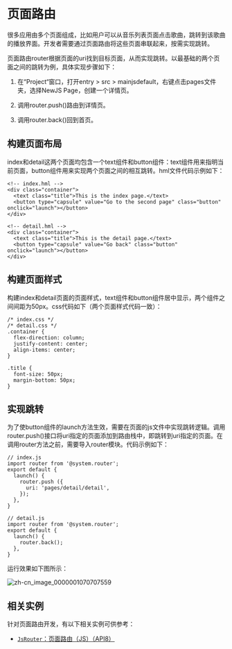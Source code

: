 # 页面路由

很多应用由多个页面组成，比如用户可以从音乐列表页面点击歌曲，跳转到该歌曲的播放界面。开发者需要通过页面路由将这些页面串联起来，按需实现跳转。


页面路由router根据页面的uri找到目标页面，从而实现跳转。以最基础的两个页面之间的跳转为例，具体实现步骤如下：


1. 在“Project“窗口，打开entry &gt; src &gt; mainjsdefault，右键点击pages文件夹，选择NewJS Page，创建一个详情页。

2. 调用router.push()路由到详情页。

3. 调用router.back()回到首页。


## 构建页面布局

index和detail这两个页面均包含一个text组件和button组件：text组件用来指明当前页面，button组件用来实现两个页面之间的相互跳转。hml文件代码示例如下：

```
<!-- index.hml -->
<div class="container">
  <text class="title">This is the index page.</text>
  <button type="capsule" value="Go to the second page" class="button" onclick="launch"></button>
</div>
```

```
<!-- detail.hml -->
<div class="container">
  <text class="title">This is the detail page.</text>
  <button type="capsule" value="Go back" class="button" onclick="launch"></button>
</div>
```


## 构建页面样式

构建index和detail页面的页面样式，text组件和button组件居中显示，两个组件之间间距为50px。css代码如下（两个页面样式代码一致）：

```
/* index.css */
/* detail.css */
.container {
  flex-direction: column;
  justify-content: center;
  align-items: center;
}

.title {
  font-size: 50px;
  margin-bottom: 50px;
}
```


## 实现跳转

为了使button组件的launch方法生效，需要在页面的js文件中实现跳转逻辑。调用router.push()接口将uri指定的页面添加到路由栈中，即跳转到uri指定的页面。在调用router方法之前，需要导入router模块。代码示例如下：

```
// index.js
import router from '@system.router';
export default {
  launch() {
    router.push ({
      uri: 'pages/detail/detail',
    });
  },
}
```

```
// detail.js
import router from '@system.router';
export default {
  launch() {
    router.back();
  },
}
```

运行效果如下图所示：

![zh-cn_image_0000001070707559](figures/zh-cn_image_0000001070707559.png)


## 相关实例

针对页面路由开发，有以下相关实例可供参考：

- [`JsRouter`：页面路由（JS）（API8）](https://gitee.com/openharmony/applications_app_samples/tree/master/UI/JsRouter)
